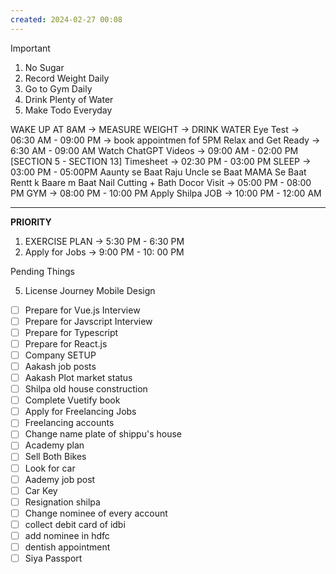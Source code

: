```yaml
---
created: 2024-02-27 00:08
---
```


> [!important]
>
> 1. No Sugar
> 2. Record Weight Daily
> 3. Go to Gym Daily
> 4. Drink Plenty of Water
> 5. Make Todo Everyday

WAKE UP AT 8AM -> MEASURE WEIGHT -> DRINK WATER
Eye Test -> 06:30 AM - 09:00 PM -> book appointmen fof 5PM
Relax and Get Ready -> 6:30 AM - 09:00 AM
Watch ChatGPT Videos -> 09:00 AM - 02:00 PM [SECTION 5 - SECTION 13]
Timesheet -> 02:30 PM - 03:00 PM
SLEEP -> 03:00 PM - 05:00PM
Aaunty se Baat
Raju Uncle se Baat
MAMA Se Baat
Rentt k Baare m Baat
Nail Cutting + Bath
Docor Visit -> 05:00 PM - 08:00 PM
GYM -> 08:00 PM - 10:00 PM
Apply Shilpa JOB -> 10:00 PM - 12:00 AM

****


**PRIORITY**

1. EXERCISE PLAN -> 5:30 PM - 6:30 PM
2. Apply for Jobs -> 9:00 PM - 10: 00 PM

Pending Things

5. License Journey Mobile Design
- [ ] Prepare for Vue.js Interview
- [ ] Prepare for Javscript Interview
- [ ] Prepare for Typescript
- [ ] Prepare for React.js
- [ ] Company SETUP
- [ ] Aakash job posts
- [ ] Aakash Plot market status
- [ ] Shilpa old house construction
- [ ] Complete Vuetify book
- [ ] Apply for Freelancing Jobs
- [ ] Freelancing accounts
- [ ] Change name plate of shippu's house 
- [ ] Academy plan 
- [ ] Sell Both Bikes
- [ ] Look for car
- [ ] Aademy job post
- [ ] Car Key 
- [ ] Resignation shilpa
- [ ] Change nominee of every account
- [ ] collect debit card of idbi
- [ ] add nominee in hdfc 
- [ ] dentish appointment
- [ ] Siya Passport